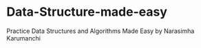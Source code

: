 # Data-Structure-made-easy
Practice Data Structures and Algorithms Made Easy by Narasimha Karumanchi
